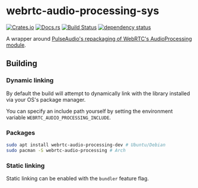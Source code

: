 # webrtc-audio-processing-sys
[![Crates.io](https://img.shields.io/crates/v/webrtc-audio-processing-sys.svg)](https://crates.io/crates/webrtc-audio-processing-sys)
[![Docs.rs](https://docs.rs/webrtc-audio-processing-sys/badge.svg)](https://docs.rs/webrtc-audio-processing-sys)
[![Build Status](https://travis-ci.org/tonarino/webrtc-audio-processing.svg?branch=master)](https://travis-ci.org/tonarino/webrtc-audio-processing)
[![dependency status](https://deps.rs/repo/github/tonarino/webrtc-audio-processing/status.svg)](https://deps.rs/repo/github/tonarino/webrtc-audio-processing)

A wrapper around [PulseAudio's repackaging of WebRTC's AudioProcessing module](https://www.freedesktop.org/software/pulseaudio/webrtc-audio-processing/).

## Building

### Dynamic linking

By default the build will attempt to dynamically link with the library installed via your OS's package manager.

You can specify an include path yourself by setting the environment variable `WEBRTC_AUDIO_PROCESSING_INCLUDE`.

### Packages

```sh
sudo apt install webrtc-audio-processing-dev # Ubuntu/Debian
sudo pacman -S webrtc-audio-processing # Arch
```

### Static linking

Static linking can be enabled with the `bundler` feature flag.
